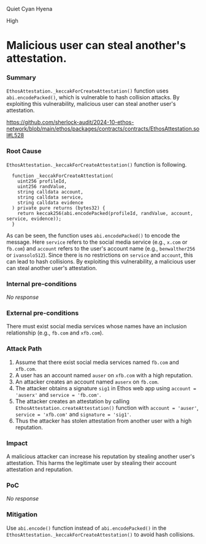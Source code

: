 Quiet Cyan Hyena

High

# Malicious user can steal another's attestation.

### Summary

`EthosAttestation._keccakForCreateAttestation()` function uses `abi.encodePacked()`, which is vulnerable to hash collision attacks.
By exploiting this vulnerability, malicious user can steal another user's attestation.

https://github.com/sherlock-audit/2024-10-ethos-network/blob/main/ethos/packages/contracts/contracts/EthosAttestation.sol#L528

### Root Cause

`EthosAttestation._keccakForCreateAttestation()` function is following.
```solidity
  function _keccakForCreateAttestation(
    uint256 profileId,
    uint256 randValue,
    string calldata account,
    string calldata service,
    string calldata evidence
  ) private pure returns (bytes32) {
    return keccak256(abi.encodePacked(profileId, randValue, account, service, evidence));
  }
```
As can be seen, the function uses `abi.encodePacked()` to encode the message. Here `service` refers to the social media service (e.g., `x.com` or `fb.com`) and `account` refers to the user's account name (e.g., `benwalther256` or `ivansolo512`). Since there is no restrictions on `service` and `account`, this can lead to hash collisions.
By exploiting this vulnerability, a malicious user can steal another user's attestation.

### Internal pre-conditions

_No response_

### External pre-conditions

There must exist social media services whose names have an inclusion relationship (e.g., `fb.com` and `xfb.com`).


### Attack Path

1. Assume that there exist social media services named `fb.com` and `xfb.com`.
2. A user has an account named `auser` on `xfb.com` with a high reputation. 
3. An attacker creates an account named `auserx` on `fb.com`.
4. The attacker obtains a signature `sig1` in Ethos web app using `account = 'auserx'` and `service = 'fb.com'`.
5. The attacker creates an attestation by calling `EthosAttestation.createAttestation()` function with `account = 'auser'`, `service = 'xfb.com'` and `signature = 'sig1'`.
6. Thus the attacker has stolen attestation from another user with a high reputation.


### Impact

A malicious attacker can increase his reputation by stealing another user's attestation. This harms the legitimate user by stealing their account attestation and reputation.


### PoC

_No response_

### Mitigation

Use `abi.encode()` function instead of `abi.encodePacked()` in the `EthosAttestation._keccakForCreateAttestation()` to avoid hash collisions.